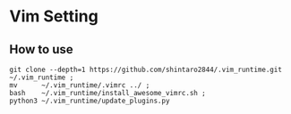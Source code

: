 # Vim Setting

## How to use

```
git clone --depth=1 https://github.com/shintaro2844/.vim_runtime.git ~/.vim_runtime ;
mv      ~/.vim_runtime/.vimrc ../ ; 
bash    ~/.vim_runtime/install_awesome_vimrc.sh ; 
python3 ~/.vim_runtime/update_plugins.py
```
